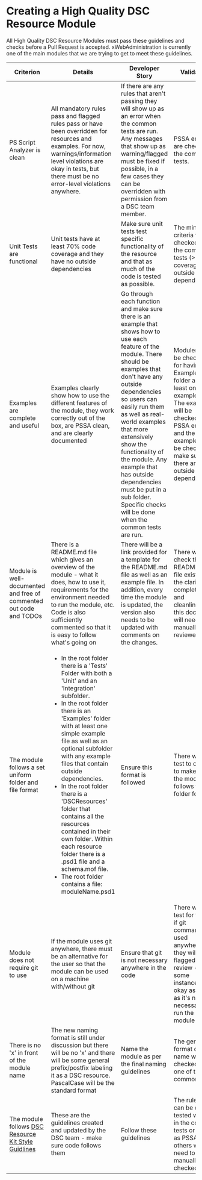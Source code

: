 # Creating a High Quality DSC Resource Module

All High Quality DSC Resource Modules must pass these guidelines and checks before a Pull Request is accepted.
xWebAdministration is currently one of the main modules that we are trying to get to meet these guidelines.

| Criterion | Details | Developer Story | Validation |
|-----------|---------|-----------------|------------|
| PS Script Analyzer is clean | All mandatory rules pass and flagged rules pass or have been overridden for resources and examples. For now, warnings/information level violations are okay in tests, but there must be no error-level violations anywhere. | If there are any rules that aren't passing they will show up as an error when the common tests are run. Any messages that show up as warning/flagged must be fixed if possible, in a few cases they can be overridden with permission from a DSC team member. | PSSA errors are checked in the common tests. |
| Unit Tests are functional | Unit tests have at least 70% code coverage and they have no outside dependencies | Make sure unit tests test specific functionality of the resource and that as much of the code is tested as possible. | The minimum criteria will be checked by the common tests (>=70% coverage & no outside dependencies) |
| Examples are complete and useful | Examples clearly show how to use the different features of the module, they work correctly out of the box, are PSSA clean, and are clearly documented | Go through each function and make sure there is an example that shows how to use each feature of the module. There should be examples that don't have any outside dependencies so users can easily run them as well as real-world examples that more extensively show the functionality of the module. Any example that has outside dependencies must be put in a sub folder. Specific checks will be done when the common tests are run. | Modules will be checked for having an Examples folder and at least one example file. The examples will be checked for PSSA errors and the simple examples will be checked to make sure there are no outside dependencies. |
| Module is well-documented and free of commented out code and TODOs | There is a README.md file which gives an overview of the module - what it does, how to use it, requirements for the environment needed to run the module, etc. Code is also sufficiently commented so that it is easy to follow what's going on | There will be a link provided for a template for the README.md file as well as an example file. In addition, every time the module is updated, the version also needs to be updated with comments on the changes. | There will be a check that a README.md file exists, but the clarity, completeness, and cleanliness of this document will need to be manually reviewed. |
| The module follows a set uniform folder and file format | <ul><li> In the root folder there is a 'Tests' Folder with both a 'Unit' and an 'Integration' subfolder. </li><li> In the root folder there is an 'Examples' folder with at least one simple example file as well as an optional subfolder with any example files that contain outside dependencies. </li><li> In the root folder there is a 'DSCResources' folder that contains all the resources contained in their own folder. Within each resource folder there is a .psd1 file and a schema.mof file. </li><li> The root folder contains a file: moduleName.psd1 </li></ul> | Ensure this format is followed | There will be a test to check to make sure the module follows this folder format |
| Module does not require git to use | If the module uses git anywhere, there must be an alternative for the user so that the module can be used on a machine with/without git | Ensure that git is not necessary anywhere in the code | There will be a test for this - if git commands are used anywhere then they will be flagged for review - in some instances it is okay as long as it's not necessary to run the module |
| There is no 'x' in front of the module name | The new naming format is still under discussion but there will be no 'x' and there will be some general prefix/postfix labeling it as a DSC resource. PascalCase will be the standard format | Name the module as per the final naming guidelines | The general format of the name will be checked as one of the common tests |
| The module follows [DSC Resource Kit Style Guidlines](https://github.com/PowerShell/DscResources/blob/master/StyleGuidelines.md) | These are the guidelines created and updated by the DSC team - make sure code follows them | Follow these guidelines | The rules that can be easily tested will be in the common tests or added as PSSA rules, others will need to be manually checked |
